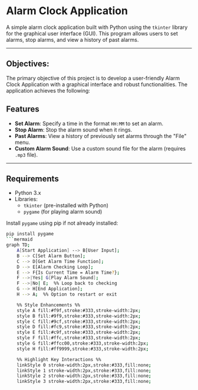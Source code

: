 # Alarm Clock Application

A simple alarm clock application built with Python using the `tkinter` library for the graphical user interface (GUI). This program allows users to set alarms, stop alarms, and view a history of past alarms.

---

## Objectives:
The primary objective of this project is to develop a user-friendly Alarm Clock Application with a graphical interface and robust functionalities. The application achieves the following:

## Features
- **Set Alarm**: Specify a time in the format `HH:MM` to set an alarm.
- **Stop Alarm**: Stop the alarm sound when it rings.
- **Past Alarms**: View a history of previously set alarms through the "File" menu.
- **Custom Alarm Sound**: Use a custom sound file for the alarm (requires `.mp3` file).

---

## Requirements
- Python 3.x
- Libraries: 
  - `tkinter` (pre-installed with Python)
  - `pygame` (for playing alarm sound)

Install `pygame` using pip if not already installed:
```bash
pip install pygame
```mermaid
graph TD;
    A[Start Application] --> B[User Input];
    B --> C[Set Alarm Button];
    C --> D[Get Alarm Time Function];
    D --> E[Alarm Checking Loop];
    E --> F{Is Current Time = Alarm Time?};
    F -->|Yes| G[Play Alarm Sound];
    F -->|No| E;  %% Loop back to checking
    G --> H[End Application];
    H --> A;  %% Option to restart or exit

    %% Style Enhancements %%
    style A fill:#f9f,stroke:#333,stroke-width:2px;
    style B fill:#9f9,stroke:#333,stroke-width:2px;
    style C fill:#9cf,stroke:#333,stroke-width:2px;
    style D fill:#fc9,stroke:#333,stroke-width:2px;
    style E fill:#c9f,stroke:#333,stroke-width:2px;
    style F fill:#ffc,stroke:#333,stroke-width:2px;
    style G fill:#ffcc00,stroke:#333,stroke-width:2px;
    style H fill:#ff9999,stroke:#333,stroke-width:2px;

    %% Highlight Key Interactions %%
    linkStyle 0 stroke-width:2px,stroke:#333,fill:none;
    linkStyle 1 stroke-width:2px,stroke:#333,fill:none;
    linkStyle 2 stroke-width:2px,stroke:#333,fill:none;
    linkStyle 3 stroke-width:2px,stroke:#333,fill:none;
